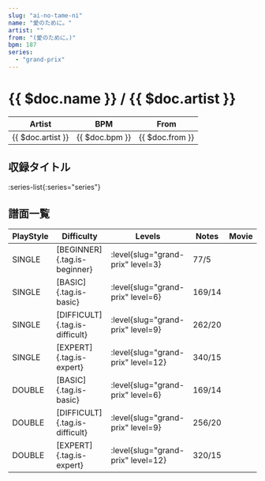 ```yaml
---
slug: "ai-no-tame-ni"
name: "愛のために。"
artist: ""
from: "(愛のために。)"
bpm: 187
series:
  - "grand-prix"
---
```


# {{ $doc.name }} / {{ $doc.artist }}

|Artist|BPM|From|
|------|---|----|
|{{ $doc.artist }}|{{ $doc.bpm }}|{{ $doc.from }}|

## 収録タイトル

:series-list{:series="series"}

## 譜面一覧

|PlayStyle|Difficulty|Levels|Notes|Movie|
|---------|----------|------|-----|-----|
|SINGLE|[BEGINNER]{.tag.is-beginner}|<div class="field is-grouped is-grouped-multiline"> :level{slug="grand-prix" level=3}</div>|77/5||
|SINGLE|[BASIC]{.tag.is-basic}|<div class="field is-grouped is-grouped-multiline"> :level{slug="grand-prix" level=6}</div>|169/14||
|SINGLE|[DIFFICULT]{.tag.is-difficult}|<div class="field is-grouped is-grouped-multiline"> :level{slug="grand-prix" level=9}</div>|262/20||
|SINGLE|[EXPERT]{.tag.is-expert}|<div class="field is-grouped is-grouped-multiline"> :level{slug="grand-prix" level=12}</div>|340/15||
|DOUBLE|[BASIC]{.tag.is-basic}|<div class="field is-grouped is-grouped-multiline"> :level{slug="grand-prix" level=6}</div>|169/14||
|DOUBLE|[DIFFICULT]{.tag.is-difficult}|<div class="field is-grouped is-grouped-multiline"> :level{slug="grand-prix" level=9}</div>|256/20||
|DOUBLE|[EXPERT]{.tag.is-expert}|<div class="field is-grouped is-grouped-multiline"> :level{slug="grand-prix" level=12}</div>|320/15||
